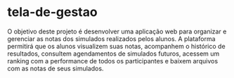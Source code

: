 # tela-de-gestao
O objetivo deste projeto é desenvolver uma aplicação web para organizar e gerenciar as notas dos simulados realizados pelos alunos. A plataforma permitirá que os alunos visualizem suas notas, acompanhem o histórico de resultados, consultem agendamentos de simulados futuros, acessem um ranking com a performance de todos os participantes e baixem arquivos com as notas de seus simulados.
